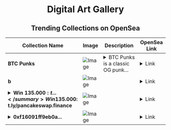 <div align="center">

# Digital Art Gallery

## Trending Collections on OpenSea

| Collection Name                       | Image                                                                                     | Description                       | OpenSea Link                                                                                          |
|---------------------------------------|-------------------------------------------------------------------------------------------|-----------------------------------|--------------------------------------------------------------------------------------------------------|
| **BTC Punks** | ![Image](https://i.seadn.io/s/raw/files/6da853ef8463f0b56bd03013029adfbb.gif?w=500&auto=format?w=200&auto=format) | <details><summary>BTC Punks is a classic OG punk...</summary>BTC Punks is a classic OG punk collection on Abstract Chain, staying true to the original punk spirit while thriving in a new digital frontier.</details> | <details><summary>Link</summary>[BTC Punks](https://opensea.io/collection/btc-punks-693)</details> |
| **b** | ![Image](https://i.seadn.io/s/raw/files/0c32d68447dfdec4b4b83c9791cf39da.jpg?w=500&auto=format?w=200&auto=format) |  | <details><summary>Link</summary>[b](https://opensea.io/collection/b-2041)</details> |
| **<details><summary>Win 135.000$: t...</summary>Win 135.000$: t.ly/pancakeswap.finance</details>** | ![Image](https://i.seadn.io/s/raw/files/dc5f3acfd1294a8c19ab18afb5dc06bb.png?w=500&auto=format?w=200&auto=format) |  | <details><summary>Link</summary>[Win 135.000$: t.ly/pancakeswap.finance](https://opensea.io/collection/win-135-000-t-ly-pancakeswap-finance-6175)</details> |
| **<details><summary>0xf16091ff9eb0a...</summary>0xf16091ff9eb0a5652f51b29ea90e352415ef7dbd</details>** | ![Image](https://i.seadn.io/s/raw/files/0120dbe70465f91ae019e541cba50a56.jpg?w=500&auto=format?w=200&auto=format) |  | <details><summary>Link</summary>[0xf16091ff9eb0a5652f51b29ea90e352415ef7dbd](https://opensea.io/collection/0xf16091ff9eb0a5652f51b29ea90e352415ef7dbd)</details> |

</div>